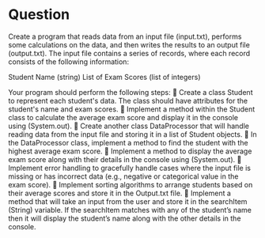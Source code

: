 # Question

Create a program that reads data from an input file (input.txt), performs some calculations on the data, and then writes the results to an output file (output.txt). The input file contains a series of records, where each record consists of the following information:

Student Name (string)
List of Exam Scores (list of integers)

Your program should perform the following steps:
     Create a class Student to represent each student's data. The class should have attributes for the student's name and exam scores.
     Implement a method within the Student class to calculate the average exam score and display it in the console using (System.out).
     Create another class DataProcessor that will handle reading data from the input file and storing it in a list of Student objects.
     In the DataProcessor class, implement a method to find the student with the highest average exam score.
     Implement a method to display the average exam score along with their details in the console using (System.out).
     Implement error handling to gracefully handle cases where the input file is missing or has incorrect data (e.g., negative or categorical value in the exam score).
     Implement sorting algorithms to arrange students based on their average scores and store it in the Output.txt file.
     Implement a method that will take an input from the user and store it in the searchItem (String) variable. If the searchItem matches with any of the student’s name then it will display the student’s name along with the other details in the console.
